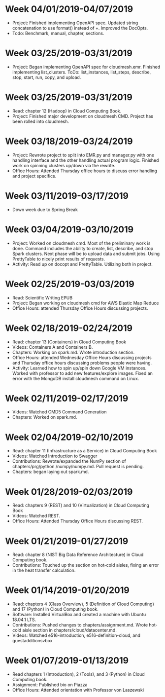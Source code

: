 # Week 04/01/2019-04/07/2019
* Project: Finished implementing OpenAPI spec. Updated string concatenation to use
format() instead of +. Improved the DocOpts.
* Todo: Benchmark, manual, chapter, sections.

# Week 03/25/2019-03/31/2019
* Project: Began implementing OpenAPI spec for cloudmesh.emr. Finished implementing
list_clusters. ToDo: list_instances, list_steps, describe, stop, start, run, copy,
and upload.

# Week 03/25/2019-03/31/2019
* Read: chapter 12 (Hadoop) in Cloud Computing Book.
* Project: Finished major development on cloudmesh CMD. Project has been rolled
into cloudmesh.

# Week 03/18/2019-03/24/2019
* Project: Rewrote project to split into EMR.py and manager.py with one handling
interface and the other handling actual program logic. Finished work on spinning
clusters up/down via the rewrite.
* Office Hours: Attended Thursday office hours to discuss error handling and
project specifics.

# Week 03/11/2019-03/17/2019
* Down week due to Spring Break

# Week 03/04/2019-03/10/2019
* Project: Worked on cloudmesh cmd. Most of the preliminary work is done.
Command includes the ability to create, list, describe, and stop Spark
clusters. Next phase will be to upload data and submit jobs. Using
PrettyTable to nicely print results of requests.
* Activity: Read up on docopt and PrettyTable. Utilizing both in project.

# Week 02/25/2019-03/03/2019
* Read: Scientific Writing EPUB
* Project: Began working on cloudmesh cmd for AWS Elastic Map Reduce
* Office Hours: attended Thursday Office Hours discussing projects.

# Week 02/18/2019-02/24/2019
* Read: chapter 13 (Containers) in Cloud Computing Book
* Videos: Containers A and Containers B.
* Chapters: Working on spark.md. Wrote introduction section.
* Office Hours: attended Wednesday Office Hours discussing projects and Thursday
office hours discussing problems people were having.
* Activity: Learned how to spin up/spin down Google VM instances. Worked with
professor to add new features/explore images. Fixed an error with the MongoDB
install cloudmesh command on Linux.

# Week 02/11/2019-02/17/2019

* Videos: Watched CMD5 Command Generation
* Chapters: Worked on spark.md.

# Week 02/04/2019-02/10/2019

* Read: chapter 11 (Infrastructure as a Service) in Cloud Computing Book
* Videos: Watched Introduction to Swagger
* Contributions: Rewrote/expanded the NumPy section of chapters/prg/python
  /numpy/numpy.md. Pull request is pending.
* Chapters: began laying out spark.md.

# Week 01/28/2019-02/03/2019

* Read: chapters 9 (REST) and 10 (Virtualization) in Cloud Computing Book
* Videos: Watched REST.
* Office Hours: Attended Thursday Office Hours discussing REST.

# Week 01/21/2019-01/27/2019

* Read: chapter 8 (NIST Big Data Reference Architecture) in Cloud Computing book.
* Contributions: Touched up the section on hot-cold aisles, fixing an error in
  the heat transfer calculation.

# Week 01/14/2019-01/20/2019

* Read: chapters 4 (Class Overview), 5 (Definition of Cloud Computing) and 17
  (Python) in Cloud Computing book.
* Software: Installed VirtualBox and created a machine with Ubuntu 18.04.1 LTS.
* Contributions: Pushed changes to chapters/assignment.md. Wrote hot-cold aisle
  section in chapters/cloud/datacenter.md.
* Videos: Watched e516-introduction, e516-definition-cloud, and guestadditionsvbox

# Week 01/07/2019-01/13/2019

* Read chapters 1 (Introduction), 2 (Tools), and 3 (Python) in Cloud Computing book.
* Assignment: Published bio on Piazza
* Office Hours: Attended orientation with Professor von Laszewski
